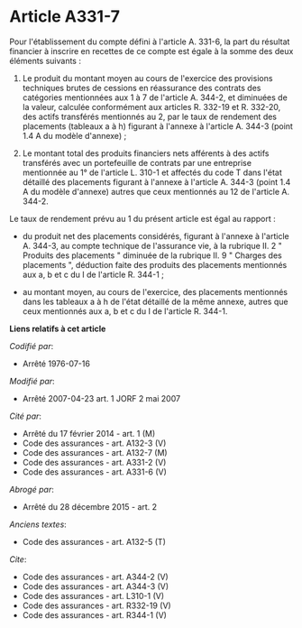 # Article A331-7

Pour l'établissement du compte défini à l'article A. 331-6, la part du résultat financier à inscrire en recettes de ce compte
est égale à la somme des deux éléments suivants : 

1. Le produit du montant moyen au cours de l'exercice des provisions techniques brutes de cessions en réassurance des
contrats des catégories mentionnées aux 1 à 7 de l'article A. 344-2, et diminuées de la valeur, calculée conformément aux
articles R. 332-19 et R. 332-20, des actifs transférés mentionnés au 2, par le taux de rendement des placements (tableaux a à
h) figurant à l'annexe à l'article A. 344-3 (point 1.4 A du modèle d'annexe) ; 

2. Le montant total des produits financiers nets afférents à des actifs transférés avec un portefeuille de contrats par une
entreprise mentionnée au 1° de l'article L. 310-1 et affectés du code T dans l'état détaillé des placements figurant à
l'annexe à l'article A. 344-3 (point 1.4 A du modèle d'annexe) autres que ceux mentionnés au 12 de l'article A. 344-2. 

Le taux de rendement prévu au 1 du présent article est égal au rapport :

- du produit net des placements considérés, figurant à l'annexe à l'article A. 344-3, au compte technique de l'assurance vie,
à la rubrique II. 2 " Produits des placements " diminuée de la rubrique II. 9 " Charges des placements ", déduction faite des
produits des placements mentionnés aux a, b et c du I de l'article R. 344-1 ;

- au montant moyen, au cours de l'exercice, des placements mentionnés dans les tableaux a à h de l'état détaillé de la même
annexe, autres que ceux mentionnés aux a, b et c du I de l'article R. 344-1.

**Liens relatifs à cet article**

_Codifié par_:

  - Arrêté 1976-07-16

_Modifié par_:

  - Arrêté 2007-04-23 art. 1 JORF 2 mai 2007

_Cité par_:

  - Arrêté du 17 février 2014 - art. 1 (M)
  - Code des assurances - art. A132-3 (V)
  - Code des assurances - art. A132-7 (M)
  - Code des assurances - art. A331-2 (V)
  - Code des assurances - art. A331-6 (V)

_Abrogé par_:

  - Arrêté du 28 décembre 2015 - art. 2

_Anciens textes_:

  - Code des assurances - art. A132-5 (T)

_Cite_:

  - Code des assurances - art. A344-2 (V)
  - Code des assurances - art. A344-3 (V)
  - Code des assurances - art. L310-1 (V)
  - Code des assurances - art. R332-19 (V)
  - Code des assurances - art. R344-1 (V)
